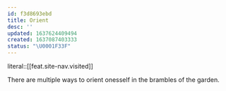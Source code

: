 ```yaml
---
id: f3d8693ebd
title: Orient
desc: ''
updated: 1637624409494
created: 1637087403333
status: "\U0001F33F"
---
```


literal::[[feat.site-nav.visited]]


There are multiple ways to orient onesself in the brambles of the garden.

